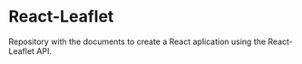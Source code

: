 # React-Leaflet
Repository with the documents to create a React aplication using the React-Leaflet API.

